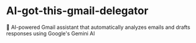# AI-got-this-gmail-delegator
🤖 AI-powered Gmail assistant that automatically analyzes emails and drafts responses using Google's Gemini AI
